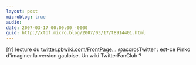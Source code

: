 ```yaml
---
layout: post
microblog: true
audio: 
date: 2007-03-17 00:00:00 -0000
guid: http://xtof.micro.blog/2007/03/17/t8914401.html
---
```

[fr] lecture du [twitter.pbwiki.com/FrontPage...](https://twitter.pbwiki.com/FrontPage.) @accrosTwitter : est-ce Pinko d'imaginer la version gauloise. Un wiki TwitterFanClub ?
